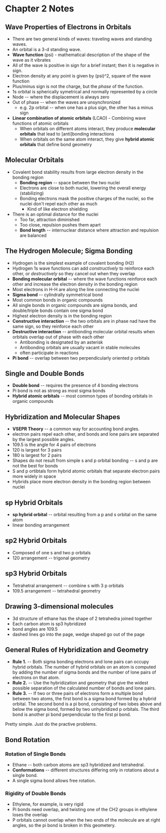 # Chapter 2 Notes

## Wave Properties of Electrons in Orbitals
* There are two general kinds of waves: traveling waves and standing waves.
* An orbital is a 3-d standing wave.
* **Wave function** (psi) - mathematical description of the shape of the wave as it vibrates
* All of the wave is positive in sign for a brief instant; then it is negative in sign.
* Electron density at any point is given by (psi)^2, square of the wave function
* Plus/minus sign is not the charge, but the *phase* of the function.
* 1s orbital is spherically symetrical and normally represented by a circle
* Node -- where the displacement is always zero
* Out of phase -- when the waves are unsynchronized
  * e.g. 2p orbital -- when one has a plus sign, the other has a minus sign
* **Linear combination of atomic orbitals** (LCAO) - Combining wave functions of atomic orbitals
  * When orbitals on different atoms interact, they produce **molecular orbitals** that lead to [anti]bonding interactions
  * When orbitals on the same atom interact, they give **hybrid atomic orbitals** that define bond geometry

## Molecular Orbitals
* Covalent bond stability results from large electron density in the bonding region
  * **Bonding region** -- space between the two nuclei
  * Electrons are close to both nuclei, lowering the overall energy (stabilizing)
  * Bonding electrons mask the positive charges of the nuclei, so the nuclei don't repel each other as much
    * Kind of like electron shielding
* There is an optimal distance for the nuclei
  * Too far, attraction diminished
  * Too close, repulsion pushes them apart
  * **Bond length** -- internuclear distance where attraction and repulsion are balanced

## The Hydrogen Molecule; Sigma Bonding
* Hydrogen is the simplest example of covalent bonding (H2)
* Hydrogen 1s wave functions can add *constructively* to reinforce each other, or *destructively* so they cancel out when they overlap
* **Bonding molecular orbital** -- where the wave functions reinforce each other and increase the electron density in the bonding region
* Most electrons in H-H are along the line connecting the nuclei
* **Sigma bond** -- cylindrally symmetrical bond
* Most common bonds in organic compounds
* All single bonds in organic compounds are sigma bonds, and double/triple bonds contain one sigma bond
* Highest electron density is in the bonding region
* **Constructive interaction** -- the two orbitals are in phase nad have the same sign, so they reinforce each other
* **Destructive interaction** -- antibonding molecular orbital results when orbitals overlap out of phase with each other
  * Antibonding is designated by an asterisk
  * Antibonding orbitals are usually vacant in stable molecules
  * often participate in reactions
* **Pi bond** -- overlap between two perpendicularly oriented p orbitals

## Single and Double Bonds
* **Double bond** -- requires the presence of 4 bonding electrons
* Pi bond is not as strong as most sigma bonds
* **Hybrid atomic orbitals** -- most common types of bonding orbitals in organic compounds

## Hybridization and Molecular Shapes
* **VSEPR Theory** -- a common way for accounting bond angles.
* electron pairs repel each other, and bonds and lone pairs are separated by the largest possible angles.
* 109.5 is the angle for 4 pairs of electrons
* 120 is largest for 3 pairs
* 180 is largest for 2 pairs
* Shapes do not result from simple s and p orbital bonding -- s and p are not the best for bonds
* S and p ortibtals form hybrid atomic orbitals that separate electron pairs more widely in space
* Hybrids place more electron density in the bonding region between nuclei

## sp Hybrid Orbitals
* **sp hybrid orbital** -- orbital resulting from a p and s orbital on the same atom
* linear bonding arrangement

## sp2 Hybrid Orbitals
* Composed of one s and two p orbitals
* 120 arrangement -- trigonal geometry

## sp3 Hybrid Orbitals
* Tetrahetral arrangement -- combine s with 3 p orbitals
* 109.5 arrangement -- tetrahedral geometry

## Drawing 3-dimensional molecules
* 3d structure of ethane has the shape of 2 tetrahedra joined together
* Each carbon atom is sp3 hybridized
* bond angles are 109.5
* dashed lines go into the page, wedge shaped go out of the page

## General Rules of Hybridization and Geometry
* **Rule 1.** -- Both sigma bonding electrons and lone pairs can occupy hybrid orbitals. The number of hybrid orbitals on an atom is computed by adding the number of sigma bonds and the number of lone pairs of electrons on that atom.
* **Rule 2.** -- Use the hybridization and geometry that give the widest possible separation of the calculated number of bonds and lone pairs.
* **Rule 3.** -- If two or three pairs of electrons form a multiple bond between two atoms, the first bond is a sigma bond formed by a hybrid orbital. The second bond is a pi bond, consisting of two lobes above and below the sigma bond, formed by two unhybridized p orbitals. The third bond is another pi bond perpendicular to the first pi bond.

Pretty simple. Just do the practive problems.

## Bond Rotation

### Rotation of Single Bonds
* Ethane -- both carbon atoms are sp3 hybridized and tetrahedral.
* **Conformations** -- different structures differing only in rotations about a single bond.
* A single sigma bond allows free rotation.

### Rigidity of Double Bonds
* Ethylene, for example, is very rigid
* Pi bonds need overlap, and twisting one of the CH2 groups in ethylene loses the overlap
* P orbitals cannot overlap when the two ends of the molecule are at right angles, so the pi bond is broken in this geometery.
